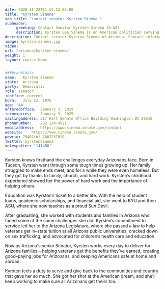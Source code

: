 ```yaml
---
date: 2020-11-22T11:54:12-05:00
title: "Kyrsten Sinema"
seo_title: "contact senator Kyrsten Sinema "
subheader:
     greeting: Contact Senator Kyrsten Sinema (D-AZ)
     description: Kyrsten Lea Sinema is an American politician serving as the senior United States Senator for Arizona since January 2019.
description: Contact senator Kyrsten Sinema of Arizona. Contact information for Kyrsten Sinema includes email address, phone number, and mailing address.
image: kyrsten-sinema.jpg
video: 
url: /arizona/kyrsten-sinema/
weight: 1
layout: course_home


####candidate
name:	Kyrsten Sinema
state:	Arizona
party:	Democratic
role: senator
inoffice: current
born:	July 12, 1976 
age: '44'
enteredoffice:	January 3, 2019
termexpires:	January 3, 2025
mailingaddress:	317 Hart Senate Office Building Washington DC 20510
phonenumber:	202 224-4521
emailaddress:	https://www.sinema.senate.gov/contact
website:	https://www.sinema.senate.gov/
powrid: 79407cbf_1607237019
twitter: kyrstensinema
votespotter: '141450'
---
```


Kyrsten knows firsthand the challenges everyday Arizonans face. Born in Tucson, Kyrsten went through some tough times growing up. Her family struggled to make ends meet, and for a while they were even homeless. But they got by thanks to family, church, and hard work. Kyrsten’s childhood experience showed her the power of hard work and the importance of helping others.

Education was Kyrsten’s ticket to a better life. With the help of student loans, academic scholarships, and financial aid, she went to BYU and then ASU, where she now teaches as a proud Sun Devil.

After graduating, she worked with students and families in Arizona who faced some of the same challenges she did. Kyrsten’s commitment to service led her to the Arizona Legislature, where she passed a law to help veterans get in–state tuition at all Arizona public universities, cracked down on sex trafficking, and advocated for children’s health care and education.

Now as Arizona's senior Senator, Kyrsten works every day to deliver for Arizona families – helping veterans get the benefits they’ve earned, creating good–paying jobs for Arizonans, and keeping Americans safe at home and abroad.

Kyrsten feels a duty to serve and give back to the communities and country that gave her so much. She got her shot at the American dream, and she’ll keep working to make sure all Arizonans get theirs too.